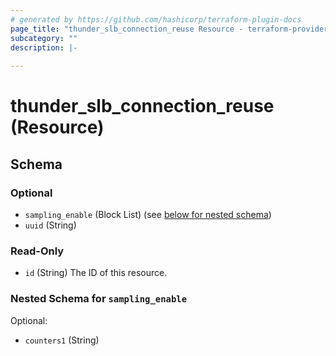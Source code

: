 ```yaml
---
# generated by https://github.com/hashicorp/terraform-plugin-docs
page_title: "thunder_slb_connection_reuse Resource - terraform-provider-thunder"
subcategory: ""
description: |-
  
---
```


# thunder_slb_connection_reuse (Resource)





<!-- schema generated by tfplugindocs -->
## Schema

### Optional

- `sampling_enable` (Block List) (see [below for nested schema](#nestedblock--sampling_enable))
- `uuid` (String)

### Read-Only

- `id` (String) The ID of this resource.

<a id="nestedblock--sampling_enable"></a>
### Nested Schema for `sampling_enable`

Optional:

- `counters1` (String)


